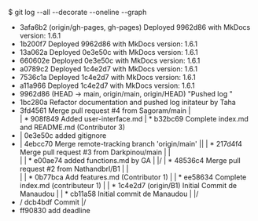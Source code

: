 $ git log --all --decorate --oneline --graph
* 3afa6b2 (origin/gh-pages, gh-pages) Deployed 9962d86 with MkDocs version: 1.6.1
* 1b200f7 Deployed 9962d86 with MkDocs version: 1.6.1
* 13a062a Deployed 0e3e50c with MkDocs version: 1.6.1
* 660602e Deployed 0e3e50c with MkDocs version: 1.6.1
* a0789c2 Deployed 1c4e2d7 with MkDocs version: 1.6.1
* 7536c1a Deployed 1c4e2d7 with MkDocs version: 1.6.1
* a11a966 Deployed 1c4e2d7 with MkDocs version: 1.6.1
* 9962d86 (HEAD -> main, origin/main, origin/HEAD) "Pushed log <contributeur4>"
* 1bc280a Refactor documentation and pushed log initateur by Taha
*   3fd4561 Merge pull request #4 from Sagoram/main
|\
| * 908f849 Added user-interface.md
| * b32bc69 Complete index.md and README.md (Contributor 3)
* | 0e3e50c added gitignore
* | 4ebcc70 Merge remote-tracking branch 'origin/main'
|\|
| *   217d4f4 Merge pull request #3 from Darkpinou/main
| |\
| | * e00ae74 added functions.md by GA
| |/
| *   48536c4 Merge pull request #2 from Nathandbrl/B1
| |\
| | * 0b77bca Add features.md (Contributor 1)
| | * ee58634 Complete index.md (contributeur 1)
| | * 1c4e2d7 (origin/B1) Initial Commit de Manaudou
| | * cb11a58 Initial commit de Manaudou
| |/
* / dcb4bdf Commit
|/
* ff90830 add deadline

